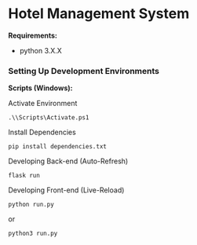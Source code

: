 # Hotel Management System
**Requirements:**
- python 3.X.X

### Setting Up Development Environments
**Scripts (Windows):**

Activate Environment
```
.\\Scripts\Activate.ps1
```
Install Dependencies
```
pip install dependencies.txt
```
Developing Back-end (Auto-Refresh)
```
flask run
```
Developing Front-end (Live-Reload)
```
python run.py
```
or
```
python3 run.py
```